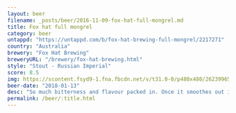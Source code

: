 ```yaml
---
layout: beer
filename: _posts/beer/2016-11-09-fox-hat-full-mongrel.md
title: Fox hat full mongrel
category: beer
untappd: "https://untappd.com/b/fox-hat-brewing-full-mongrel/2217271"
country: "Australia"
brewery: "Fox Hat Brewing"
breweryURL: "/brewery/fox-hat-brewing.html"
style: "Stout - Russian Imperial"
score: 8.5
img: https://scontent.fsyd9-1.fna.fbcdn.net/v/t31.0-0/p480x480/26239965_10155922803093745_3452210780886231325_o.jpg?_nc_cat=100&_nc_sid=e007fa&_nc_ohc=TswFlpmg6I8AX_5Eg_M&_nc_ht=scontent.fsyd9-1.fna&_nc_tp=6&oh=f8f17227819cdc46e6ca54a4dc3f17b2&oe=5F488763
beer-date: "2018-01-13"
desc: "So much bitterness and flavour packed in. Once it smoothes out its a solid beer"
permalink: /beer/:title.html
---
```

